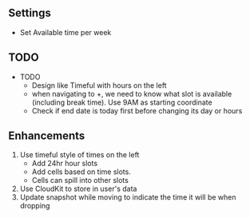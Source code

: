 ## Settings
*   Set Available time per week

## TODO
* TODO 
    *   Design like Timeful with hours on the left
    *   when navigating to +, we need to know what slot is available (including break time). Use 9AM as starting coordinate
    *   Check if end date is today first before changing its day or hours

## Enhancements
1.  Use timeful style of times on the left
    *   Add 24hr hour slots
    *   Add cells based on time slots. 
    *   Cells can spill into other slots
2. Use CloudKit to store in user's data
5. Update snapshot while moving to indicate the time it will be when dropping
